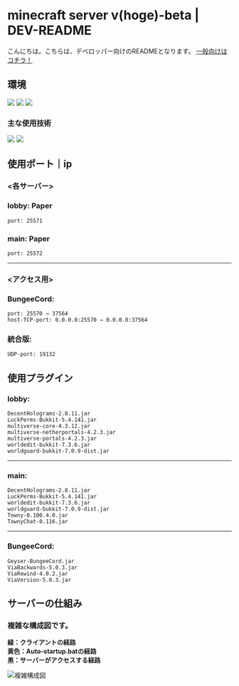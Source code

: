 # minecraft server v(hoge)-beta | DEV-README
こんにちは。こちらは、デベロッパー向けのREADMEとなります。
[一般向けはコチラ！](README.md)

## 環境
<img src="https://img.shields.io/badge/MC%20Server%20Soft-v13.9.1-4FC08D.svg?logo=&style=popout">
<img src="https://img.shields.io/badge/Java-21.0.1%20LTS-007396.svg?logo=java&style=popout">
<img src="https://img.shields.io/badge/-Windows-0078D6.svg?logo=windows&style=popout">

### 主な使用技術
<img src="https://img.shields.io/badge/-BungeeCord-4FC08D.svg?logo=&style=popout">
<img src="https://img.shields.io/badge/Paper-%204514c71%2096-4FC08D.svg?logo=&style=popout">

## 使用ポート｜ip
### <各サーバー>
### lobby: Paper
    port: 25571
### main: Paper
    port: 25572
---
### <アクセス用>
### BungeeCord:
    port: 25570 → 37564
    host-TCP-port: 0.0.0.0:25570 → 0.0.0.0:37564
### 統合版:
    UDP-port: 19132


## 使用プラグイン
### lobby: 
    DecentHolograms-2.8.11.jar
    LuckPerms-Bukkit-5.4.141.jar
    multiverse-core-4.3.12.jar
    multiverse-netherportals-4.2.3.jar
    multiverse-portals-4.2.3.jar
    worldedit-bukkit-7.3.6.jar
    worldguard-bukkit-7.0.9-dist.jar
---
### main:
    DecentHolograms-2.8.11.jar
    LuckPerms-Bukkit-5.4.141.jar
    worldedit-bukkit-7.3.6.jar
    worldguard-bukkit-7.0.9-dist.jar
    Towny-0.100.4.0.jar
    TownyChat-0.116.jar
---
### BungeeCord:
    Geyser-BungeeCord.jar
    ViaBackwards-5.0.3.jar
    ViaRewind-4.0.2.jar
    ViaVersion-5.0.3.jar


## サーバーの仕組み
### 複雑な構成図です。
**緑：クライアントの経路**  
**黄色：Auto-startup.batの経路**  
**黒：サーバーがアクセスする経路**  

![複雑構成図](https://github.com/user-attachments/assets/d06aa2f7-7cf7-43f5-a203-9d6371ae1807)
